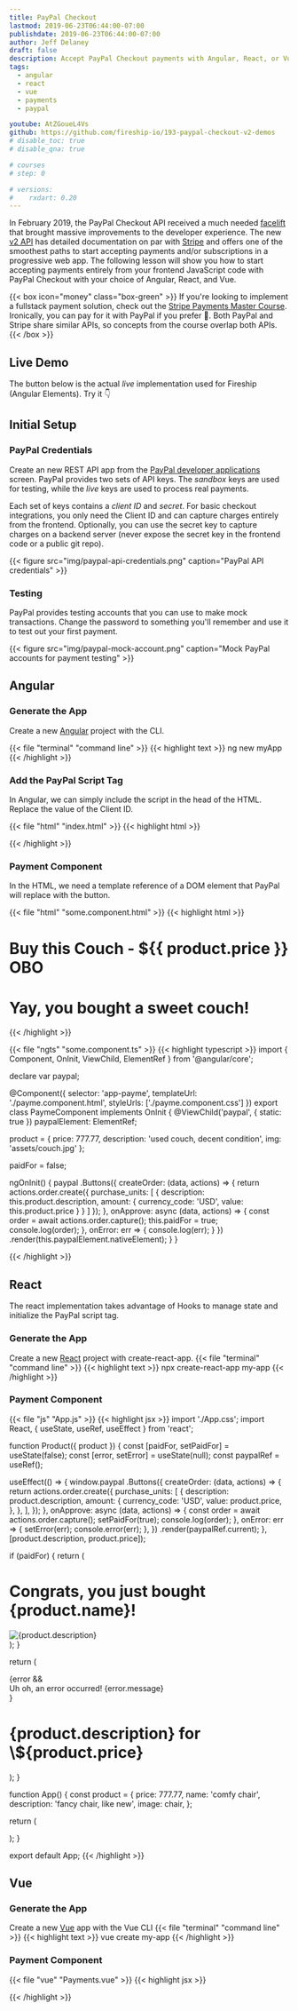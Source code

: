 ```yaml
---
title: PayPal Checkout
lastmod: 2019-06-23T06:44:00-07:00
publishdate: 2019-06-23T06:44:00-07:00
author: Jeff Delaney
draft: false
description: Accept PayPal Checkout payments with Angular, React, or Vue
tags:
  - angular
  - react
  - vue
  - payments
  - paypal

youtube: AtZGoueL4Vs
github: https://github.com/fireship-io/193-paypal-checkout-v2-demos
# disable_toc: true
# disable_qna: true

# courses
# step: 0

# versions:
#    rxdart: 0.20
---
```


In February 2019, the PayPal Checkout API received a much needed
[facelift](https://medium.com/paypal-engineering/launch-v2-paypal-checkout-apis-45435398b987)
that brought massive improvements to the developer experience. The new
[v2 API](https://developer.paypal.com/docs/api/overview/) has detailed
documentation on par with [Stripe](/tags/stripe) and offers one of the smoothest
paths to start accepting payments and/or subscriptions in a progressive web app.
The following lesson will show you how to start accepting payments entirely from
your frontend JavaScript code with PayPal Checkout with your choice of Angular,
React, and Vue.

{{< box icon="money" class="box-green" >}} If you're looking to implement a
fullstack payment solution, check out the
[Stripe Payments Master Course](/courses/stripe). Ironically, you can pay for it
with PayPal if you prefer 🤷. Both PayPal and Stripe share similar APIs, so
concepts from the course overlap both APIs.
{{< /box >}}

## Live Demo

The button below is the actual _live_ implementation used for Fireship (Angular
Elements). Try it 👇

<product-select class-name="btn btn-lg" product-id="proLifetime" text="Upgrade for Life 🦄🚀"></product-select>
<payment-form></payment-form>

## Initial Setup

### PayPal Credentials

Create an new REST API app from the
[PayPal developer applications](https://developer.paypal.com/developer/applications/)
screen. PayPal provides two sets of API keys. The _sandbox_ keys are used for
testing, while the _live_ keys are used to process real payments.

Each set of keys contains a _client ID_ and _secret_. For basic checkout
integrations, you only need the Client ID and can capture charges entirely from
the frontend. Optionally, you can use the secret key to capture charges on a
backend server (never expose the secret key in the frontend code or a public git
repo).

{{< figure src="img/paypal-api-credentials.png" caption="PayPal API credentials" >}}

### Testing

PayPal provides testing accounts that you can use to make mock transactions.
Change the password to something you'll remember and use it to test out your
first payment.

{{< figure src="img/paypal-mock-account.png" caption="Mock PayPal accounts for payment testing" >}}

## Angular

### Generate the App

Create a new [Angular](https://angular.io/) project with the CLI.

{{< file "terminal" "command line" >}} {{< highlight text >}} ng new myApp
{{< /highlight >}}

### Add the PayPal Script Tag

In Angular, we can simply include the script in the head of the HTML. Replace
the value of the Client ID.

{{< file "html" "index.html" >}} {{< highlight html >}}

<head>

  <!-- ... other stuff -->
  <script
    src="https://www.paypal.com/sdk/js?client-id=YOUR-CLIENT-ID">
  </script>
</head>
{{< /highlight >}}

### Payment Component

In the HTML, we need a template reference of a DOM element that PayPal will
replace with the button.

{{< file "html" "some.component.html" >}} {{< highlight html >}}

<div *ngIf="!paidFor">
  <h1>Buy this Couch - ${{ product.price }} OBO</h1>
</div>

<div *ngIf=paidFor>
  <h1>Yay, you bought a sweet couch!</h1>
</div>

<div #paypal></div>
{{< /highlight >}}

{{< file "ngts" "some.component.ts" >}} {{< highlight typescript >}} import {
Component, OnInit, ViewChild, ElementRef } from '@angular/core';

declare var paypal;

@Component({ selector: 'app-payme', templateUrl: './payme.component.html',
styleUrls: ['./payme.component.css'] }) export class PaymeComponent implements
OnInit { @ViewChild('paypal', { static: true }) paypalElement: ElementRef;

product = { price: 777.77, description: 'used couch, decent condition', img:
'assets/couch.jpg' };

paidFor = false;

ngOnInit() { paypal .Buttons({ createOrder: (data, actions) => { return
actions.order.create({ purchase_units: [ { description:
this.product.description, amount: { currency_code: 'USD', value:
this.product.price } } ] }); }, onApprove: async (data, actions) => { const
order = await actions.order.capture(); this.paidFor = true; console.log(order);
}, onError: err => { console.log(err); } })
.render(this.paypalElement.nativeElement); } }

{{< /highlight >}}

## React

The react implementation takes advantage of Hooks to manage state and initialize
the PayPal script tag.

### Generate the App

Create a new [React](https://reactjs.org/) project with create-react-app.
{{< file "terminal" "command line" >}} {{< highlight text >}} npx
create-react-app my-app {{< /highlight >}}

### Payment Component

{{< file "js" "App.js" >}} {{< highlight jsx >}} import './App.css'; import
React, { useState, useRef, useEffect } from 'react';

function Product({ product }) { const [paidFor, setPaidFor] = useState(false);
const [error, setError] = useState(null); const paypalRef = useRef();

useEffect(() => { window.paypal .Buttons({ createOrder: (data, actions) => {
return actions.order.create({ purchase_units: [ { description:
product.description, amount: { currency_code: 'USD', value: product.price, }, },
], }); }, onApprove: async (data, actions) => { const order = await
actions.order.capture(); setPaidFor(true); console.log(order); }, onError: err
=> { setError(err); console.error(err); }, }) .render(paypalRef.current); },
[product.description, product.price]);

if (paidFor) { return ( <div> <h1>Congrats, you just bought {product.name}!</h1>
<img alt={product.description} src={gif} /> </div> ); }

return ( <div> {error && <div>Uh oh, an error occurred! {error.message}</div>}
<h1> {product.description} for \${product.price} </h1> <div ref={paypalRef} />
</div> ); }

function App() { const product = { price: 777.77, name: 'comfy chair',
description: 'fancy chair, like new', image: chair, };

return ( <div className="App"> <Product product={product} /> </div> ); }

export default App; {{< /highlight >}}

## Vue

### Generate the App

Create a new [Vue](https://vuejs.org/) app with the Vue CLI
{{< file "terminal" "command line" >}} {{< highlight text >}} vue create my-app
{{< /highlight >}}

### Payment Component

{{< file "vue" "Payments.vue" >}} {{< highlight jsx >}} <template>

  <div>
    <div v-if="!paidFor">
      <h1>Buy this Lamp - ${{ product.price }} OBO</h1>

      <p>{{ product.description }}</p>

    </div>

    <div v-if="paidFor">
      <h1>Noice, you bought a beautiful lamp!</h1>
    </div>

    <div ref="paypal"></div>

  </div>
</template>

<script>
// import image from "../assets/lamp.png"
export default {
  name: "HelloWorld",

  data: function() {
    return {
      loaded: false,
      paidFor: false,
      product: {
        price: 777.77,
        description: "leg lamp from that one movie",
        img: "./assets/lamp.jpg"
      }
    };
  },
  mounted: function() {
    const script = document.createElement("script");
    script.src =
      "https://www.paypal.com/sdk/js?client-id=YOUR-CLIENT-ID";
    script.addEventListener("load", this.setLoaded);
    document.body.appendChild(script);
  },
  methods: {
    setLoaded: function() {
      this.loaded = true;
      window.paypal
        .Buttons({
          createOrder: (data, actions) => {
            return actions.order.create({
              purchase_units: [
                {
                  description: this.product.description,
                  amount: {
                    currency_code: "USD",
                    value: this.product.price
                  }
                }
              ]
            });
          },
          onApprove: async (data, actions) => {
            const order = await actions.order.capture();
            this.paidFor = true;
            console.log(order);
          },
          onError: err => {
            console.log(err);
          }
        })
        .render(this.$refs.paypal);
    }
  }
};
</script>

{{< /highlight >}}
